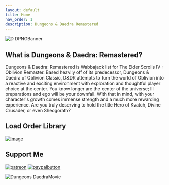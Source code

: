 ```yaml
---
layout: default
title: Home
nav_order: 1
description: Dungeons & Daedra Remastered
---
```


![D DPNGBanner](https://github.com/user-attachments/assets/b223c757-1385-48cb-b78a-28ae357316fb)

## What is Dungeons & Daedra: Remastered?

Dungeons & Daedra: Remastered is Wabbajack list for The Elder Scrolls IV : Oblivion Remaster. Based heavily off of its predecessor, Dungeons & Daedra of Oblivion Classic, D&DR attempts to turn the world of Oblivion into a reactive and exciting environment with exploration and thoughtful player choice at the center. You know longer are the center of the universe; Ill preparations and ego will be your downfall. With that in mind, with your character's growth comes immense strength and a much more rewarding experience. Are you truly deserving to hold the title Hero of Kvatch, Divine Crusader, or even Sheogorath?

## Load Order Library

[![image](https://github.com/user-attachments/assets/1879c485-ccf3-469f-a03d-65fd245eaa19)](https://loadorderlibrary.com/lists/dungeons-daedra-2)


## Support Me

[![patreon](https://github.com/user-attachments/assets/cedde1c1-230d-4f8e-957d-0e77e11541ba)](https://www.patreon.com/c/themrnewvegasbyc/membership)
[![paypalbutton](https://github.com/user-attachments/assets/0b3d6fba-cf9d-4ab3-8e82-3e5fc4d9236a)](https://www.paypal.com/donate/?hosted_button_id=B36MGP4BD3VRN)

![Dungeons DaedraMovie](https://github.com/user-attachments/assets/b683b646-5725-47cb-b42a-2be41988a7b4)

